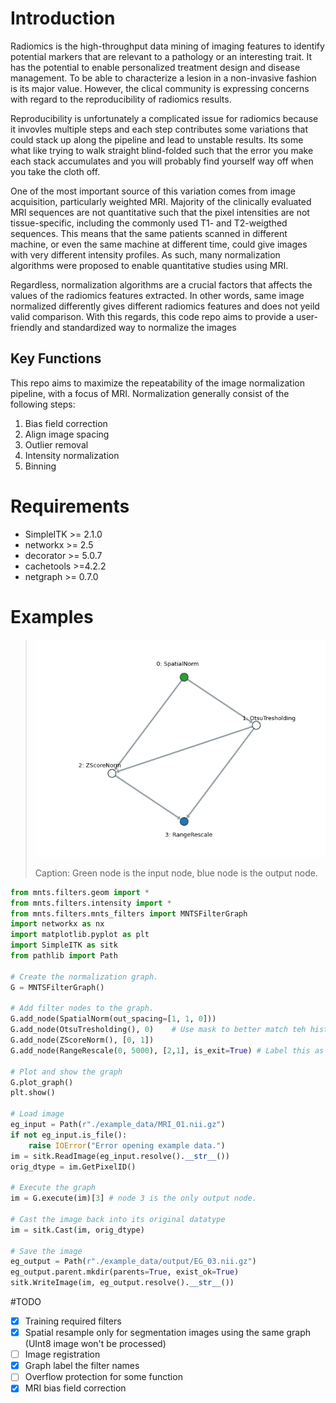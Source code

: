 # Introduction

Radiomics is the high-throughput data mining of imaging features to identify potential markers that are relevant to a
pathology or an interesting trait. It has the potential to enable personalized treatment design and disease management.
To be able to characterize a lesion in a non-invasive fashion is its major value. However, the clical community is expressing concerns with regard to the reproducibility of radiomics results. 

Reproducibility is unfortunately a complicated issue for radiomics because it invovles multiple steps and each step 
contributes some variations that could stack up along the pipeline and lead to unstable results. Its some what like 
trying to walk straight blind-folded such that the error you make each stack accumulates and you will probably find 
yourself way off when you take the cloth off.

One of the most important source of this variation comes from image acquisition, particularly weighted MRI. Majority of
the clinically evaluated MRI sequences are not quantitative such that the pixel intensities are not tissue-specific, 
including the commonly used T1- and T2-weigthed sequences. This means that the same patients scanned in different 
machine, or even the same machine at different time, could give images with very different intensity profiles. As such, many normalization algorithms were proposed to enable quantitative studies using MRI. 

Regardless, normalization algorithms are a crucial factors that affects the values of the radiomics features extracted. 
In other words, same image normalized differently gives different radiomics features and does not yeild valid 
comparison. With this regards, this code repo aims to provide a user-friendly and standardized way to normalize the 
images

## Key Functions

This repo aims to maximize the repeatability of the image normalization pipeline, with a focus of MRI. Normalization 
generally consist of the following steps:
1. Bias field correction
1. Align image spacing
1. Outlier removal   
1. Intensity normalization
1. Binning

# Requirements

- SimpleITK >= 2.1.0
- networkx >= 2.5
- decorator >= 5.0.7
- cachetools >=4.2.2
- netgraph >= 0.7.0

# Examples 

>![Graph](./img/03_graph.png)
>
>Caption: Green node is the input node, blue node is the output node.
```python
from mnts.filters.geom import *
from mnts.filters.intensity import *
from mnts.filters.mnts_filters import MNTSFilterGraph
import networkx as nx
import matplotlib.pyplot as plt
import SimpleITK as sitk
from pathlib import Path

# Create the normalization graph.
G = MNTSFilterGraph()

# Add filter nodes to the graph.
G.add_node(SpatialNorm(out_spacing=[1, 1, 0]))
G.add_node(OtsuTresholding(), 0)    # Use mask to better match teh histograms
G.add_node(ZScoreNorm(), [0, 1])
G.add_node(RangeRescale(0, 5000), [2,1], is_exit=True) # Label this as the output node

# Plot and show the graph
G.plot_graph()
plt.show()

# Load image
eg_input = Path(r"./example_data/MRI_01.nii.gz")
if not eg_input.is_file():
    raise IOError("Error opening example data.")
im = sitk.ReadImage(eg_input.resolve().__str__())
orig_dtype = im.GetPixelID()

# Execute the graph
im = G.execute(im)[3] # node 3 is the only output node.

# Cast the image back into its original datatype
im = sitk.Cast(im, orig_dtype)

# Save the image
eg_output = Path(r"./example_data/output/EG_03.nii.gz")
eg_output.parent.mkdir(parents=True, exist_ok=True)
sitk.WriteImage(im, eg_output.resolve().__str__())
```

#TODO

- [x] Training required filters
- [x] Spatial resample only for segmentation images using the same graph (UInt8 image won't be processed)
- [ ] Image registration 
- [x] Graph label the filter names
- [ ] Overflow protection for some function
- [x] MRI bias field correction
